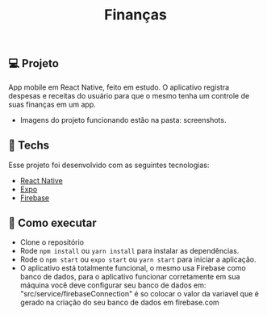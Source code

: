 <h1 align="center">Finanças</h1>

<br>

## 💻 Projeto

App mobile em React Native, feito em estudo. 
O aplicativo registra despesas e receitas do usuário para que o mesmo tenha um controle de suas finanças em um app.

- Imagens do projeto funcionando estão na pasta: screenshots.


## 🔨 Techs

Esse projeto foi desenvolvido com as seguintes tecnologias:

- [React Native](https://reactnative.dev/docs/getting-started)
- [Expo](https://docs.expo.io/)
- [Firebase](https://firebase.google.com/docs)


## 🚀 Como executar

- Clone o repositório
- Rode `npm install` ou  `yarn install` para instalar as dependências.
- Rode o `npm start` ou `expo start` ou `yarn start` para iniciar a aplicação.
- O aplicativo está totalmente funcional, o mesmo usa Firebase como banco de dados, para o aplicativo funcionar corretamente em sua máquina você deve configurar seu banco de dados em: "src/service/firebaseConnection" é so colocar o valor da variavel que é gerado na criação do seu banco de dados em firebase.com
